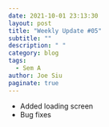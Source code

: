 ```yaml
---
date: 2021-10-01 23:13:30
layout: post
title: "Weekly Update #05"
subtitle: ""
description: " "
category: blog
tags:
  - Sem A
author: Joe Siu
paginate: true
---
```

* Added loading screen
* Bug fixes